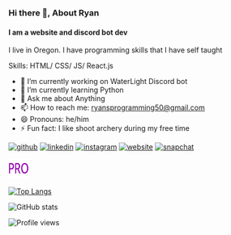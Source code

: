 ### Hi there 👋, About Ryan
#### I am a website and discord bot dev


I live in Oregon. I have programming skills that I have self taught

Skills: HTML/ CSS/ JS/ React.js

- 🔭 I’m currently working on WaterLight Discord bot 
- 🌱 I’m currently learning Python 
- 💬 Ask me about Anything 
- 📫 How to reach me: ryansprogramming50@gmail.com 
- 😄 Pronouns: he/him 
- ⚡ Fun fact: I like shoot archery during my free time 


[<img src='https://cdn.jsdelivr.net/npm/simple-icons@3.0.1/icons/github.svg' alt='github' height='40'>](https://github.com/Ryanhindman6654)  [<img src='https://cdn.jsdelivr.net/npm/simple-icons@3.0.1/icons/linkedin.svg' alt='linkedin' height='40'>](https://www.linkedin.com/in/https://www.linkedin.com/in/ryan-hindman-b0009b177/)  [<img src='https://cdn.jsdelivr.net/npm/simple-icons@3.0.1/icons/instagram.svg' alt='instagram' height='40'>](https://www.instagram.com/ra/)  [<img src='https://cdn.jsdelivr.net/npm/simple-icons@3.0.1/icons/icloud.svg' alt='website' height='40'>](https://ryansprogramming.com)  [<img src='https://cdn.jsdelivr.net/npm/simple-icons@3.0.1/icons/snapchat.svg' alt='snapchat' height='40'>](rhindman97)  

<a href='https://github.com/pricing'><img src='https://raw.githubusercontent.com/acervenky/animated-github-badges/master/assets/pro.gif' width='40' height='40'></a> 

[![Top Langs](https://github-readme-stats.vercel.app/api/top-langs/?username=Ryanhindman6654)](https://github.com/anuraghazra/github-readme-stats)

![GitHub stats](https://github-readme-stats.vercel.app/api?username=Ryanhindman6654&show_icons=true)  

![Profile views](https://gpvc.arturio.dev/Ryanhindman6654)  
